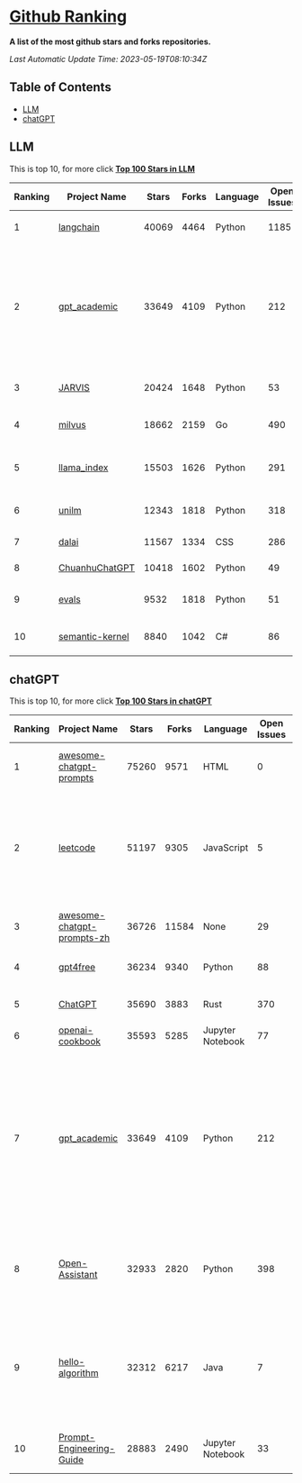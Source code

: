 [Github Ranking](./README.md)
==========

**A list of the most github stars and forks repositories.**

*Last Automatic Update Time: 2023-05-19T08:10:34Z*

## Table of Contents
 * [LLM](#LLM)
 * [chatGPT](#chatGPT)

## LLM

This is top 10, for more click **[Top 100 Stars in LLM](Top100/LLM.md)**

| Ranking | Project Name | Stars | Forks | Language | Open Issues | Description | Last Commit |
| ------- | ------------ | ----- | ----- | -------- | ----------- | ----------- | ----------- |
| 1 | [langchain](https://github.com/hwchase17/langchain) | 40069 | 4464 | Python | 1185 | ⚡ Building applications with LLMs through composability ⚡ | 2023-05-19T07:42:06Z |
| 2 | [gpt_academic](https://github.com/binary-husky/gpt_academic) | 33649 | 4109 | Python | 212 | 为GPT/GLM提供图形交互界面，特别优化论文阅读润色体验，模块化设计支持自定义快捷按钮&函数插件，支持代码块表格显示，Tex公式双显示，新增Python和C++项目剖析&自译解功能，PDF/LaTex论文翻译&总结功能，支持并行问询多种LLM模型，支持清华chatglm等本地模型。兼容复旦MOSS, llama, rwkv, 盘古等。 | 2023-05-19T06:10:29Z |
| 3 | [JARVIS](https://github.com/microsoft/JARVIS) | 20424 | 1648 | Python | 53 | JARVIS, a system to connect LLMs with ML community. Paper: https://arxiv.org/pdf/2303.17580.pdf | 2023-05-15T15:19:28Z |
| 4 | [milvus](https://github.com/milvus-io/milvus) | 18662 | 2159 | Go | 490 | A cloud-native vector database, storage for next generation AI applications | 2023-05-19T07:57:24Z |
| 5 | [llama_index](https://github.com/jerryjliu/llama_index) | 15503 | 1626 | Python | 291 | LlamaIndex (GPT Index) is a project that provides a central interface to connect your LLM's with external data. | 2023-05-19T07:00:46Z |
| 6 | [unilm](https://github.com/microsoft/unilm) | 12343 | 1818 | Python | 318 | Large-scale Self-supervised Pre-training Across Tasks, Languages, and Modalities | 2023-05-19T07:57:03Z |
| 7 | [dalai](https://github.com/cocktailpeanut/dalai) | 11567 | 1334 | CSS | 286 | The simplest way to run LLaMA on your local machine | 2023-05-17T07:44:09Z |
| 8 | [ChuanhuChatGPT](https://github.com/GaiZhenbiao/ChuanhuChatGPT) | 10418 | 1602 | Python | 49 | GUI for ChatGPT API and many LLMs | 2023-05-18T18:20:50Z |
| 9 | [evals](https://github.com/openai/evals) | 9532 | 1818 | Python | 51 | Evals is a framework for evaluating LLMs and LLM systems, and an open-source registry of benchmarks. | 2023-05-19T06:51:39Z |
| 10 | [semantic-kernel](https://github.com/microsoft/semantic-kernel) | 8840 | 1042 | C# | 86 | Integrate cutting-edge LLM technology quickly and easily into your apps | 2023-05-19T08:00:21Z |


## chatGPT

This is top 10, for more click **[Top 100 Stars in chatGPT](Top100/chatGPT.md)**

| Ranking | Project Name | Stars | Forks | Language | Open Issues | Description | Last Commit |
| ------- | ------------ | ----- | ----- | -------- | ----------- | ----------- | ----------- |
| 1 | [awesome-chatgpt-prompts](https://github.com/f/awesome-chatgpt-prompts) | 75260 | 9571 | HTML | 0 | This repo includes ChatGPT prompt curation to use ChatGPT better. | 2023-05-17T05:43:06Z |
| 2 | [leetcode](https://github.com/azl397985856/leetcode) | 51197 | 9305 | JavaScript | 5 | 推荐免费ChatGPT网站：www.lintcode.com/chat-gpt?utm_source=tf-github-lucifer  LeetCode Solutions: A Record of My Problem Solving Journey.( leetcode题解，记录自己的leetcode解题之路。) | 2023-05-18T01:56:20Z |
| 3 | [awesome-chatgpt-prompts-zh](https://github.com/PlexPt/awesome-chatgpt-prompts-zh) | 36726 | 11584 | None | 29 | ChatGPT 中文调教指南。各种场景使用指南。学习怎么让它听你的话。 | 2023-05-18T07:03:06Z |
| 4 | [gpt4free](https://github.com/xtekky/gpt4free) | 36234 | 9340 | Python | 88 | decentralising the Ai Industry, just some language model api's... | 2023-05-19T06:24:41Z |
| 5 | [ChatGPT](https://github.com/lencx/ChatGPT) | 35690 | 3883 | Rust | 370 | 🔮 ChatGPT Desktop Application (Mac, Windows and Linux) | 2023-05-18T07:46:01Z |
| 6 | [openai-cookbook](https://github.com/openai/openai-cookbook) | 35593 | 5285 | Jupyter Notebook | 77 | Examples and guides for using the OpenAI API | 2023-05-19T01:00:33Z |
| 7 | [gpt_academic](https://github.com/binary-husky/gpt_academic) | 33649 | 4109 | Python | 212 | 为GPT/GLM提供图形交互界面，特别优化论文阅读润色体验，模块化设计支持自定义快捷按钮&函数插件，支持代码块表格显示，Tex公式双显示，新增Python和C++项目剖析&自译解功能，PDF/LaTex论文翻译&总结功能，支持并行问询多种LLM模型，支持清华chatglm等本地模型。兼容复旦MOSS, llama, rwkv, 盘古等。 | 2023-05-19T06:10:29Z |
| 8 | [Open-Assistant](https://github.com/LAION-AI/Open-Assistant) | 32933 | 2820 | Python | 398 | OpenAssistant is a chat-based assistant that understands tasks, can interact with third-party systems, and retrieve information dynamically to do so. | 2023-05-18T21:57:45Z |
| 9 | [hello-algorithm](https://github.com/geekxh/hello-algorithm) | 32312 | 6217 | Java | 7 | 🌍 针对小白的算法训练 \| 包括四部分：①.大厂面经 ②.力扣图解  ③.千本开源电子书 ④.百张技术思维导图（项目花了上百小时，希望可以点 star 支持，🌹感谢~）推荐免费ChatGPT使用网站 | 2023-05-19T06:12:40Z |
| 10 | [Prompt-Engineering-Guide](https://github.com/dair-ai/Prompt-Engineering-Guide) | 28883 | 2490 | Jupyter Notebook | 33 | 🐙 Guides, papers, lecture, notebooks and resources for prompt engineering | 2023-05-18T21:18:30Z |

